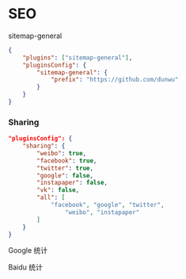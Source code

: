 # SEO

sitemap-general

```json
{
    "plugins": ["sitemap-general"],
    "pluginsConfig": {
        "sitemap-general": {
            "prefix": "https://github.com/dunwu"
        }
    }
}
```

### Sharing <a href="#sharing" id="sharing"></a>

```json
"pluginsConfig": {
    "sharing": {
        "weibo": true,
        "facebook": true,
        "twitter": true,
        "google": false,
        "instapaper": false,
        "vk": false,
        "all": [
            "facebook", "google", "twitter",
                "weibo", "instapaper"
        ]
    }
}
```

Google 统计

Baidu 统计

